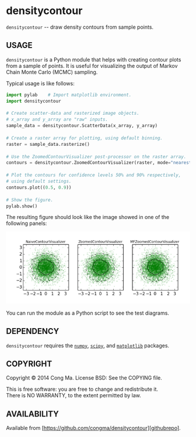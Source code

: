 # densitycontour

`densitycontour` -- draw density contours from sample points.


## USAGE

`densitycontour` is a Python module that helps with creating contour plots from
a sample of points.  It is useful for visualizing the output of Markov Chain
Monte Carlo (MCMC) sampling.

Typical usage is like follows:

```python
import pylab	# Import matplotlib environment.
import densitycontour

# Create scatter-data and rasterized image objects.
# x_array and y_array are "raw" inputs.
sample_data = densitycontour.ScatterData(x_array, y_array)

# Create a raster array for plotting, using default binning.
raster = sample_data.rasterize()

# Use the ZoomedContourVisualizer post-processor on the raster array.
contours = densitycontour.ZoomedContourVisualizer(raster, mode="nearest")

# Plot the contours for confidence levels 50% and 90% respectively,
# using default settings.
contours.plot((0.5, 0.9))

# Show the figure.
pylab.show()
```

The resulting figure should look like the image showed in one of the
following panels:

![Test output of densitycontour](densitycontour-test.png?raw=true "Test output of densitycontour")

You can run the module as a Python script to see the test diagrams.


## DEPENDENCY

`densitycontour` requires the [`numpy`][numpy], [`scipy`][scipy],
and [`matplotlib`][matplotlib] packages.


## COPYRIGHT

Copyright © 2014 Cong Ma.  License BSD: See the COPYING file.

This is free software: you are free to change and redistribute it.  
There is NO WARRANTY, to the extent permitted by law.


## AVAILABILITY

Available from [https://github.com/congma/densitycontour][githubrepo].


[githubrepo]: https://github.com/congma/densitycontour "GitHub repository page for densitycontour"
[numpy]: http://www.numpy.org/ "NumPy"
[scipy]: http://www.scipy.org/scipylib/index.html "SciPy library"
[matplotlib]: http://matplotlib.org/ "matplotlib"
